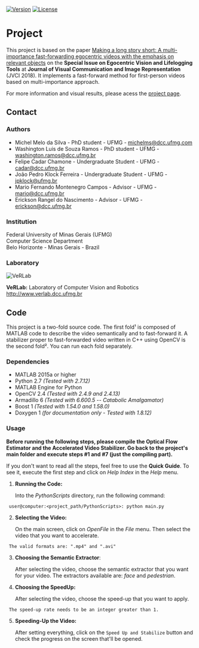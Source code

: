 [![Version](https://img.shields.io/badge/version-1.0-brightgreen.svg)](https://www.verlab.dcc.ufmg.br/semantic-hyperlapse/jvci2018/)
[![License](https://img.shields.io/badge/license-GPL--3.0-blue.svg)](LICENSE)

# Project #

This project is based on the paper [Making a long story short: A multi-importance fast-forwarding egocentric videos with the emphasis on relevant objects](https://www.verlab.dcc.ufmg.br/semantic-hyperlapse/jvci2018/) on the **Special Issue on Egocentric Vision and Lifelogging Tools** at **Journal of Visual Communication and Image Representation** (JVCI 2018). It implements a fast-forward method for first-person videos based on multi-importance approach.

For more information and visual results, please acess the [project page](http://www.verlab.dcc.ufmg.br/fast-forward-video-based-on-semantic-extraction).

## Contact ##

### Authors ###

* Michel Melo da Silva - PhD student - UFMG - michelms@dcc.ufmg.com
* Washington Luis de Souza Ramos - PhD student - UFMG - washington.ramos@dcc.ufmg.br
* Felipe Cadar Chamone - Undergraduate Student - UFMG - cadar@dcc.ufmg.br
* João Pedro Klock Ferreira - Undergraduate Student - UFMG - jpklock@ufmg.br
* Mario Fernando Montenegro Campos - Advisor - UFMG - mario@dcc.ufmg.br
* Erickson Rangel do Nascimento - Advisor - UFMG - erickson@dcc.ufmg.br

### Institution ###

Federal University of Minas Gerais (UFMG)  
Computer Science Department  
Belo Horizonte - Minas Gerais - Brazil 

### Laboratory ###

![VeRLab](https://www.dcc.ufmg.br/dcc/sites/default/files/public/verlab-logo.png)

**VeRLab:** Laboratory of Computer Vision and Robotics
http://www.verlab.dcc.ufmg.br

## Code ##

This project is a two-fold source code. The first fold¹ is composed of MATLAB code to describe the video semantically and to fast-forward it. A stabilizer proper to fast-forwarded video written in C++ using OpenCV is the second fold². You can run each fold separately.

### Dependencies ###

* MATLAB 2015a or higher
* Python 2.7 _(Tested with 2.7.12)_
* MATLAB Engine for Python
* OpenCV 2.4 _(Tested with 2.4.9 and 2.4.13)_
* Armadillo 6 _(Tested with 6.600.5 -- Catabolic Amalgamator)_
* Boost 1 _(Tested with 1.54.0 and 1.58.0)_
* Doxygen 1 _(for documentation only - Tested with 1.8.12)_

### Usage ###

**Before running the following steps, please compile the Optical Flow Estimator and the Accelerated Video Stabilizer. Go back to the project's main folder and execute steps #1 and #7 (just the compiling part).**

If you don't want to read all the steps, feel free to use the **Quick Guide**. To see it, execute the first step and click on *Help Index* in the *Help* menu.

1.  **Running the Code:**

	Into the _PythonScripts_ directory, run the following command:
```
 user@computer:<project_path/PythonScripts>: python main.py
```

2. **Selecting the Video:**
	
	On the main screen, click on *OpenFile* in the *File* menu. Then select the video that you want to accelerate.
```
 The valid formats are: ".mp4" and ".avi"
```

3. **Choosing the Semantic Extractor**:

	After selecting the video, choose the semantic extractor that you want for your video. The extractors available are: _face_ and _pedestrian_.

4. **Choosing the SpeedUp:**

	After selecting the video, choose the speed-up that you want to apply.
```
 The speed-up rate needs to be an integer greater than 1.
```

5. **Speeding-Up the Video:**
	
	After setting everything, click on the `Speed Up and Stabilize` button and check the progress on the screen that'll be opened.